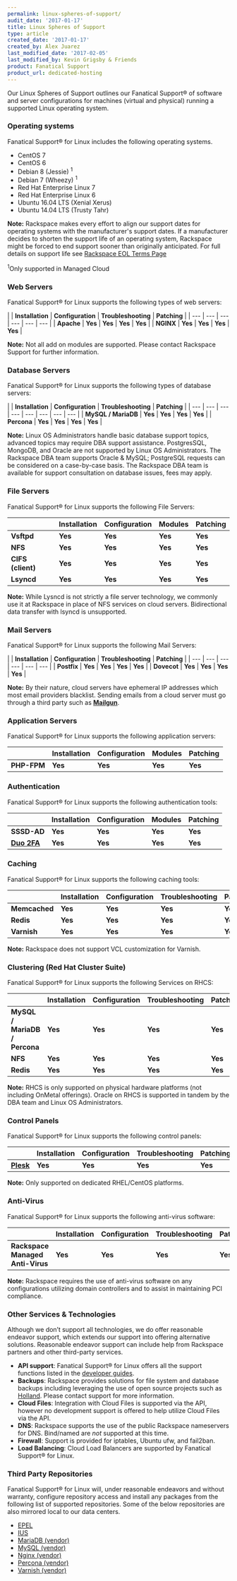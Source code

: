 ```yaml
---
permalink: linux-spheres-of-support/
audit_date: '2017-01-17'
title: Linux Spheres of Support
type: article
created_date: '2017-01-17'
created_by: Alex Juarez
last_modified_date: '2017-02-05'
last_modified_by: Kevin Grigsby & Friends
product: Fanatical Support
product_url: dedicated-hosting
---
```


Our Linux Spheres of Support outlines our Fanatical Support® of software and server configurations for machines (virtual and physical) running a supported Linux operating system.


### Operating systems

Fanatical Support® for Linux includes the following operating systems.

- CentOS 7
- CentOS 6
- Debian 8 (Jessie) <sup>1</sup>
- Debian 7 (Wheezy) <sup>1</sup>
- Red Hat Enterprise Linux 7
- Red Hat Enterprise Linux 6
- Ubuntu 16.04 LTS (Xenial Xerus)
- Ubuntu 14.04 LTS (Trusty Tahr)

**Note:** Rackspace makes every effort to align our support dates for operating systems with the manufacturer's support dates. If a manufacturer decides to shorten the support life of an operating system, Rackspace might be forced to end support sooner than originally anticipated. For full details on support life see [Rackspace EOL Terms Page](https://www.rackspace.com/information/legal/eolterms)

<sup>1</sup>Only supported in Managed Cloud


### Web Servers

Fanatical Support® for Linux supports the following types of web servers:

|    | **Installation** | **Configuration** | **Troubleshooting** | **Patching** |
| --- | --- | --- | --- | --- | --- |
| **Apache** | **Yes** | **Yes** | **Yes** | **Yes** |
| **NGINX** | **Yes** | **Yes** | **Yes** | **Yes** |

**Note:** Not all add on modules are supported. Please contact Rackspace Support for further information.


### Database Servers

Fanatical Support® for Linux supports the following types of database servers:

|    | **Installation** | **Configuration** | **Troubleshooting** | **Patching** | 
| --- | --- | --- | --- | --- | --- | --- | --- |
| **MySQL / MariaDB** | **Yes** | **Yes** | **Yes** | **Yes** |
| **Percona** | **Yes** | **Yes** | **Yes** | **Yes** |

**Note:** Linux OS Administrators handle basic database support topics, advanced topics may require DBA support assistance. PostgresSQL, MongoDB, and Oracle are not supported by Linux OS Administrators. The Rackspace DBA team supports Oracle & MySQL; PostgreSQL requests can be considered on a case-by-case basis. The Rackspace DBA team is available for support consultation on database issues, fees may apply.


### File Servers

Fanatical Support® for Linux supports the following File Servers:

|   | **Installation** | **Configuration** | **Modules** | **Patching** |
| --- | --- | --- | --- | --- |
| **Vsftpd** | **Yes** | **Yes** | **Yes** | **Yes** |
| **NFS** | **Yes** | **Yes** | **Yes** | **Yes** |
| **CIFS (client)** | **Yes** | **Yes** | **Yes** | **Yes** |
| **Lsyncd** | **Yes** | **Yes** | **Yes** | **Yes** |

**Note:** While Lysncd is not strictly a file server technology, we commonly use it at Rackspace in place of NFS services on cloud servers. Bidirectional data transfer with lsyncd is unsupported.


### Mail Servers

Fanatical Support® for Linux supports the following Mail Servers:

|    | **Installation** | **Configuration** | **Troubleshooting** | **Patching** |
| --- | --- | --- | --- | --- | --- |
| **Postfix** | **Yes** | **Yes** | **Yes** | **Yes** |
| **Dovecot** | **Yes** | **Yes** | **Yes** | **Yes** |

**Note:** By their nature, cloud servers have ephemeral IP addresses which most email providers blacklist. Sending emails from a cloud server must go through a third party such as  [**Mailgun**](https://www.mailgun.com).


### Application Servers

Fanatical Support® for Linux supports the following application servers:

|   | **Installation** | **Configuration** | **Modules** | **Patching** |
| --- | --- | --- | --- | --- |
| **PHP-FPM** | **Yes** | **Yes** | **Yes** | **Yes** |


### Authentication

Fanatical Support® for Linux supports the following authentication tools:

|   | **Installation** | **Configuration** | **Modules** | **Patching** |
| --- | --- | --- | --- | --- |
| **SSSD-AD** | **Yes** | **Yes** | **Yes** | **Yes** |
| [**Duo 2FA**](https://duo.com/) | **Yes** | **Yes** | **Yes** | **Yes** |


### Caching

Fanatical Support® for Linux supports the following caching tools:

|    | **Installation** | **Configuration** | **Troubleshooting** | **Patching** |
| --- | --- | --- | --- | --- |
| **Memcached** | **Yes** | **Yes** | **Yes** | **Yes** |
| **Redis** | **Yes** | **Yes** | **Yes** | **Yes** |
| **Varnish** | **Yes** | **Yes** | **Yes** | **Yes** |

**Note:** Rackspace does not support VCL customization for Varnish.


### Clustering (Red Hat Cluster Suite)

Fanatical Support® for Linux supports the following Services on RHCS:

|    | **Installation** | **Configuration** | **Troubleshooting** | **Patching** |
| --- | --- | --- | --- | --- |
| **MySQL / MariaDB / Percona** | **Yes** | **Yes** | **Yes** | **Yes** |
| **NFS** | **Yes** | **Yes** | **Yes** | **Yes** |
| **Redis** | **Yes** | **Yes** | **Yes** | **Yes** |

**Note:** RHCS is only supported on physical hardware platforms (not including OnMetal offerings). Oracle on RHCS is supported in tandem by the DBA team and Linux OS Administrators.


### Control Panels

Fanatical Support® for Linux supports the following control panels:

|    | **Installation** | **Configuration** | **Troubleshooting** | **Patching** |
| --- | --- | --- | --- | --- |
| [**Plesk**](https://www.plesk.com/) | **Yes** | **Yes** | **Yes** | **Yes** |

**Note:** Only supported on dedicated RHEL/CentOS platforms.


### Anti-Virus

Fanatical Support® for Linux supports the following anti-virus software:

|    | **Installation** | **Configuration** | **Troubleshooting** | **Patching** |
| --- | --- | --- | --- | --- |
| **Rackspace Managed Anti-Virus** | **Yes** | **Yes** | **Yes** | **Yes** | 

**Note:** Rackspace requires the use of anti-virus software on any configurations utilizing domain controllers and to assist in maintaining PCI compliance. 


### Other Services & Technologies

Although we don’t support all technologies, we do offer reasonable endeavor support, which extends our support into
offering alternative solutions. Reasonable endeavor support can include help from Rackspace partners and other third-party
services.

-  **API support**:  Fanatical Support® for Linux offers all the support functions listed in the [developer guides](https://developer.rackspace.com/).
-  **Backups**:  Rackspace provides solutions for file system and database backups including leveraging the use of open source projects such as [Holland](http://docs.hollandbackup.org/). Please contact support for more information.  
-  **Cloud Files**:  Integration with Cloud Files is supported via the API, however no development support is offered to help utilize Cloud Files via the API.
-  **DNS**: Rackspace supports the use of the public Rackspace nameservers for DNS.  Bind/named are *not* supported at this time.
-  **Firewall**: Support is provided for iptables, Ubuntu ufw, and fail2ban.
-  **Load Balancing**: Cloud Load Balancers are supported by Fanatical Support® for Linux.


### Third Party Repositories

Fanatical Support® for Linux will, under reasonable endeavors and without warranty, configure repository access and install any packages from the following list of supported repositories. Some of the below repositories are also mirrored local to our data centers.

- [EPEL](http://fedoraproject.org/wiki/EPEL)
- [IUS](https://ius.io/)
- [MariaDB (vendor)](https://downloads.mariadb.org/mariadb/repositories/#mirror=osuosl)
- [MySQL (vendor)](https://dev.mysql.com/downloads/repo/)
- [Nginx (vendor)](https://www.nginx.com/resources/wiki/start/topics/tutorials/install/)
- [Percona (vendor)](https://www.percona.com/doc/percona-server/LATEST/installation.html#installing-percona-server-from-repositories)
- [Varnish (vendor)](https://www.varnish-cache.org/releases/install_redhat.html)
